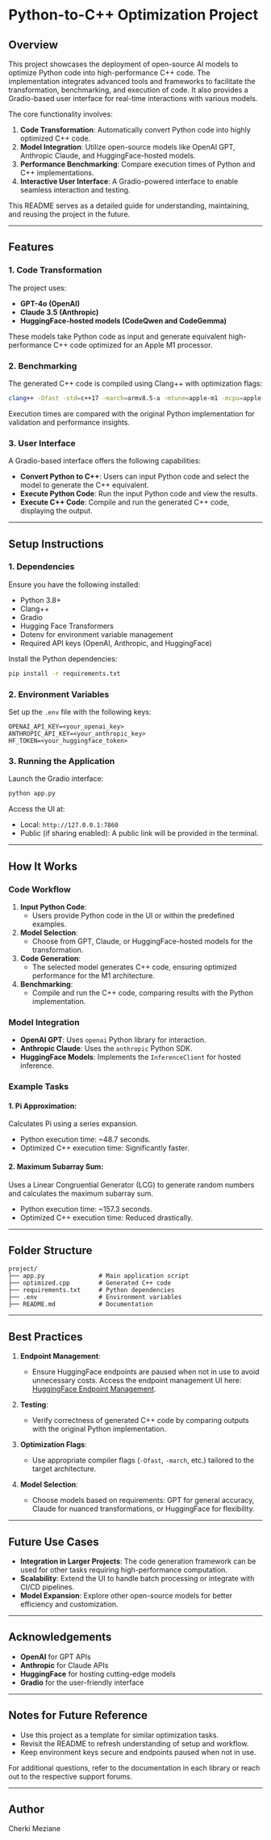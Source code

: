 # Python-to-C++ Optimization Project

## Overview
This project showcases the deployment of open-source AI models to optimize Python code into high-performance C++ code. The implementation integrates advanced tools and frameworks to facilitate the transformation, benchmarking, and execution of code. It also provides a Gradio-based user interface for real-time interactions with various models.

The core functionality involves:

1. **Code Transformation**: Automatically convert Python code into highly optimized C++ code.
2. **Model Integration**: Utilize open-source models like OpenAI GPT, Anthropic Claude, and HuggingFace-hosted models.
3. **Performance Benchmarking**: Compare execution times of Python and C++ implementations.
4. **Interactive User Interface**: A Gradio-powered interface to enable seamless interaction and testing.

This README serves as a detailed guide for understanding, maintaining, and reusing the project in the future.

---

## Features

### 1. **Code Transformation**
The project uses:
- **GPT-4o (OpenAI)**
- **Claude 3.5 (Anthropic)**
- **HuggingFace-hosted models (CodeQwen and CodeGemma)**

These models take Python code as input and generate equivalent high-performance C++ code optimized for an Apple M1 processor.

### 2. **Benchmarking**
The generated C++ code is compiled using Clang++ with optimization flags:
```bash
clang++ -Ofast -std=c++17 -march=armv8.5-a -mtune=apple-m1 -mcpu=apple-m1 -o optimized optimized.cpp
```

Execution times are compared with the original Python implementation for validation and performance insights.

### 3. **User Interface**
A Gradio-based interface offers the following capabilities:
- **Convert Python to C++**: Users can input Python code and select the model to generate the C++ equivalent.
- **Execute Python Code**: Run the input Python code and view the results.
- **Execute C++ Code**: Compile and run the generated C++ code, displaying the output.

---

## Setup Instructions

### 1. **Dependencies**
Ensure you have the following installed:
- Python 3.8+
- Clang++
- Gradio
- Hugging Face Transformers
- Dotenv for environment variable management
- Required API keys (OpenAI, Anthropic, and HuggingFace)

Install the Python dependencies:
```bash
pip install -r requirements.txt
```

### 2. **Environment Variables**
Set up the `.env` file with the following keys:
```env
OPENAI_API_KEY=<your_openai_key>
ANTHROPIC_API_KEY=<your_anthropic_key>
HF_TOKEN=<your_huggingface_token>
```

### 3. **Running the Application**
Launch the Gradio interface:
```bash
python app.py
```

Access the UI at:
- Local: `http://127.0.0.1:7860`
- Public (if sharing enabled): A public link will be provided in the terminal.

---

## How It Works

### Code Workflow
1. **Input Python Code**:
   - Users provide Python code in the UI or within the predefined examples.
2. **Model Selection**:
   - Choose from GPT, Claude, or HuggingFace-hosted models for the transformation.
3. **Code Generation**:
   - The selected model generates C++ code, ensuring optimized performance for the M1 architecture.
4. **Benchmarking**:
   - Compile and run the C++ code, comparing results with the Python implementation.

### Model Integration
- **OpenAI GPT**: Uses `openai` Python library for interaction.
- **Anthropic Claude**: Uses the `anthropic` Python SDK.
- **HuggingFace Models**: Implements the `InferenceClient` for hosted inference.

### Example Tasks
#### 1. **Pi Approximation**:
Calculates Pi using a series expansion.
- Python execution time: ~48.7 seconds.
- Optimized C++ execution time: Significantly faster.

#### 2. **Maximum Subarray Sum**:
Uses a Linear Congruential Generator (LCG) to generate random numbers and calculates the maximum subarray sum.
- Python execution time: ~157.3 seconds.
- Optimized C++ execution time: Reduced drastically.

---

## Folder Structure
```plaintext
project/
├── app.py               # Main application script
├── optimized.cpp        # Generated C++ code
├── requirements.txt     # Python dependencies
├── .env                 # Environment variables
├── README.md            # Documentation
```

---

## Best Practices
1. **Endpoint Management**:
   - Ensure HuggingFace endpoints are paused when not in use to avoid unnecessary costs. Access the endpoint management UI here: [HuggingFace Endpoint Management](https://ui.endpoints.huggingface.co/).

2. **Testing**:
   - Verify correctness of generated C++ code by comparing outputs with the original Python implementation.

3. **Optimization Flags**:
   - Use appropriate compiler flags (`-Ofast`, `-march`, etc.) tailored to the target architecture.

4. **Model Selection**:
   - Choose models based on requirements: GPT for general accuracy, Claude for nuanced transformations, or HuggingFace for flexibility.

---

## Future Use Cases
- **Integration in Larger Projects**: The code generation framework can be used for other tasks requiring high-performance computation.
- **Scalability**: Extend the UI to handle batch processing or integrate with CI/CD pipelines.
- **Model Expansion**: Explore other open-source models for better efficiency and customization.

---

## Acknowledgements
- **OpenAI** for GPT APIs
- **Anthropic** for Claude APIs
- **HuggingFace** for hosting cutting-edge models
- **Gradio** for the user-friendly interface

---

## Notes for Future Reference
- Use this project as a template for similar optimization tasks.
- Revisit the README to refresh understanding of setup and workflow.
- Keep environment keys secure and endpoints paused when not in use.

For additional questions, refer to the documentation in each library or reach out to the respective support forums.

---

## Author
Cherki Meziane

